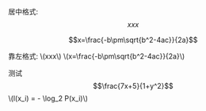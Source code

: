 

<script type="text/javascript" src="http://cdn.mathjax.org/mathjax/latest/MathJax.js?config=default"></script>  



居中格式: $$xxx$$


$$x=\frac{-b\pm\sqrt{b^2-4ac}}{2a}$$


靠左格式: 
\\(xxx\\)
\\(x=\frac{-b\pm\sqrt{b^2-4ac}}{2a}\\)

测试
$$\frac{7x+5}{1+y^2}$$
\\(l(x_i) = - \log_2 P(x_i)\\)